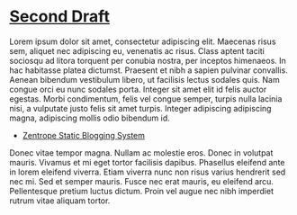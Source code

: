 # [Second Draft](:article-url)

Lorem ipsum dolor sit amet, consectetur adipiscing elit. Maecenas
risus sem, aliquet nec adipiscing eu, venenatis ac risus. Class aptent
taciti sociosqu ad litora torquent per conubia nostra, per inceptos
himenaeos. In hac habitasse platea dictumst. Praesent et nibh a sapien
pulvinar convallis. Aenean bibendum vestibulum libero, ut facilisis
lectus sodales quis. Nam congue orci eu nunc sodales porta. Integer
sit amet elit id felis auctor egestas. Morbi condimentum, felis vel
congue semper, turpis nulla lacinia nisi, a vulputate justo felis sit
amet turpis. Integer adipiscing adipiscing magna, adipiscing mollis
odio bibendum id.

 * [Zentrope Static Blogging System](http://github.com/zentrope/zentrope-sb)

Donec vitae tempor magna. Nullam ac molestie eros. Donec in volutpat
mauris. Vivamus et mi eget tortor facilisis dapibus. Phasellus
eleifend ante in lorem eleifend viverra. Etiam viverra nunc non risus
varius hendrerit sed nec mi. Sed et semper mauris. Fusce nec erat
mauris, eu eleifend arcu. Pellentesque pretium luctus dictum. Proin
vel augue nec nibh imperdiet rutrum vitae aliquam tortor.
